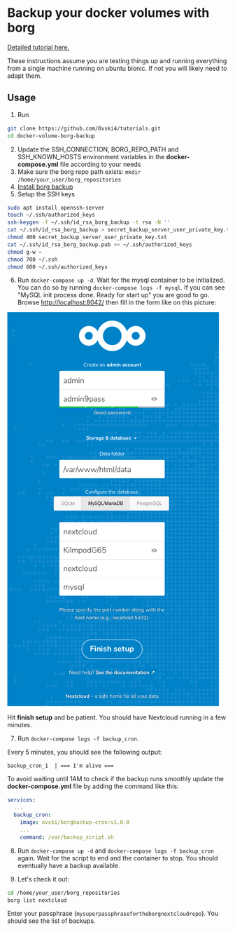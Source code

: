Backup your docker volumes with borg
====================================

[Detailed tutorial here.](https://baptiste.bouchereau.pro/tutorial/backup-docker-volumes-with-borg/)

These instructions assume you are testing things up and running everything from a single machine running on ubuntu bionic. If not you will likely need to adapt them.

Usage
-----

1. Run

```bash
git clone https://github.com/Ovski4/tutorials.git
cd docker-volume-borg-backup
```

2. Update the SSH_CONNECTION, BORG_REPO_PATH and SSH_KNOWN_HOSTS environment variables in the **docker-compose.yml** file according to your needs
3. Make sure the borg repo path exists: `mkdir /home/your_user/borg_repositories`
4. [Install borg backup](https://borgbackup.readthedocs.io/en/stable/installation.html#installation)
5. Setup the SSH keys

```bash
sudo apt install openssh-server
touch ~/.ssh/authorized_keys
ssh-keygen -f ~/.ssh/id_rsa_borg_backup -t rsa -N ''
cat ~/.ssh/id_rsa_borg_backup > secret_backup_server_user_private_key.txt
chmod 400 secret_backup_server_user_private_key.txt
cat ~/.ssh/id_rsa_borg_backup.pub >> ~/.ssh/authorized_keys
chmod g-w ~
chmod 700 ~/.ssh
chmod 600 ~/.ssh/authorized_keys
```

6. Run `docker-compose up -d`. Wait for the mysql container to be initialized. You can do so by running `docker-compose logs -f mysql`. If you can see "MySQL init process done. Ready for start up" you are good to go. Browse [http://localhost:8042/](http://localhost:8042/) then fill in the form like on this picture:

![Schema nextcloud setup](nextcloud_configuration.png "Schema nextcloud setup")

Hit **finish setup** and be patient. You should have Nextcloud running in a few minutes.

7. Run `docker-compose logs -f backup_cron`.

Every 5 minutes, you should see the following output:

```
backup_cron_1  | === I'm alive ===
```

To avoid waiting until 1AM to check if the backup runs smoothly update the **docker-compose.yml** file by adding the command like this:

```yaml
services:
  ...
  backup_cron:
    image: ovski/borgbackup-cron:v1.0.0
    ...
    command: /var/backup_script.sh
```

8. Run `docker-compose up -d` and `docker-compose logs -f backup_cron` again. Wait for the script to end and the container to stop. You should eventually have a backup available.

9. Let's check it out:

```bash
cd /home/your_user/borg_repositories
borg list nextcloud
```

Enter your passphrase (`mysuperpassphrasefortheborgnextcloudrepo`). You should see the list of backups.